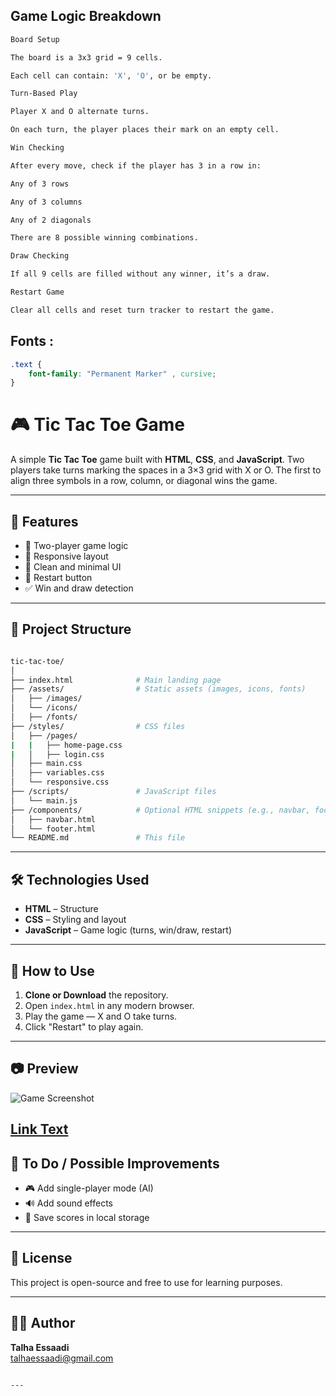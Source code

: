 ## Game Logic Breakdown
```sh
Board Setup

The board is a 3x3 grid = 9 cells.

Each cell can contain: 'X', 'O', or be empty.

Turn-Based Play

Player X and O alternate turns.

On each turn, the player places their mark on an empty cell.

Win Checking

After every move, check if the player has 3 in a row in:

Any of 3 rows

Any of 3 columns

Any of 2 diagonals

There are 8 possible winning combinations.

Draw Checking

If all 9 cells are filled without any winner, it’s a draw.

Restart Game

Clear all cells and reset turn tracker to restart the game.
```

## Fonts :
```css
.text {
    font-family: "Permanent Marker" , cursive;
}

```

# 🎮 Tic Tac Toe Game

A simple **Tic Tac Toe** game built with **HTML**, **CSS**, and **JavaScript**. Two players take turns marking the spaces in a 3×3 grid with X or O. The first to align three symbols in a row, column, or diagonal wins the game.

---

## 🚀 Features

- 🧠 Two-player game logic
- 📱 Responsive layout
- 🎨 Clean and minimal UI
- 🔁 Restart button
- ✅ Win and draw detection

---

## 📁 Project Structure

```sh

tic-tac-toe/
│
├── index.html              # Main landing page
├── /assets/                # Static assets (images, icons, fonts)
│   ├── /images/
│   └── /icons/
│   ├── /fonts/
├── /styles/                # CSS files
│   ├── /pages/
|   |   ├── home-page.css
|   │   ├── login.css
│   ├── main.css
│   ├── variables.css
│   └── responsive.css
├── /scripts/               # JavaScript files
│   └── main.js
├── /components/            # Optional HTML snippets (e.g., navbar, footer)
│   ├── navbar.html
│   └── footer.html
└── README.md               # This file


```

---

## 🛠️ Technologies Used

- **HTML** – Structure
- **CSS** – Styling and layout
- **JavaScript** – Game logic (turns, win/draw, restart)

---

## 🎯 How to Use

1. **Clone or Download** the repository.
2. Open `index.html` in any modern browser.
3. Play the game — X and O take turns.
4. Click "Restart" to play again.

---

## 📷 Preview

![Game Screenshot](https://via.placeholder.com/500x300?text=Tic+Tac+Toe+Preview)

[Link Text](https://talha-essaadi.github.io/game-tic-tac-toe-/)
---

## 📌 To Do / Possible Improvements

- 🎮 Add single-player mode (AI)
- 🔊 Add sound effects
- 💾 Save scores in local storage


---

## 📄 License

This project is open-source and free to use for learning purposes.

---

## 🙋‍♂️ Author

**Talha Essaadi**  
talhaessaadi@gmail.com


```

---

